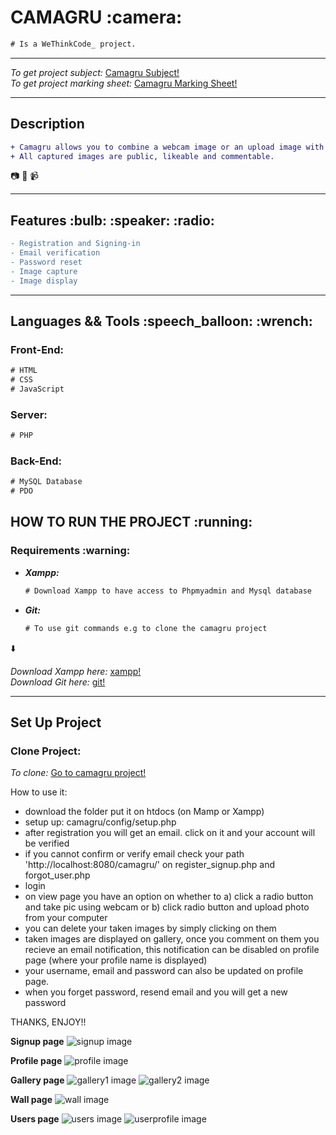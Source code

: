 <h1>CAMAGRU :camera:</h1>

```diff
# Is a WeThinkCode_ project.
```

<hr />

<em>To get project subject:</em> [Camagru Subject!](https://github.com/wethinkcode-students/web/blob/master/1%20-%20camagru/camagru.en.pdf)<br />
<em>To get project marking sheet:</em> [Camagru Marking Sheet!](https://github.com/wethinkcode-students/web/blob/master/1%20-%20camagru/camagru.markingsheet.pdf)

<hr />

<h2> Description </h2>

 ```diff
 + Camagru allows you to combine a webcam image or an upload image with some predefined images. 
 + All captured images are public, likeable and commentable.
```
:camera: :movie_camera: :video_camera:

<hr />

 <h2> Features :bulb: :speaker: :radio: </h2>  

```diff
- Registration and Signing-in
- Email verification
- Password reset
- Image capture
- Image display
```
<hr />

<h2> Languages && Tools :speech_balloon: :wrench:</h2> 

<h3> Front-End: </h3>

```diff
# HTML
# CSS
# JavaScript
```

<h3> Server: </h3>

```diff
# PHP
```

<h3> Back-End: </h3>

```diff
# MySQL Database
# PDO
```
<h2> HOW TO RUN THE PROJECT :running:</h2> 

<h3> Requirements :warning:</h3>

<ul>
   <li>
      <em>
        <strong>
          Xampp:
        </strong>
       </em>
    </li>
    
```diff
# Download Xampp to have access to Phpmyadmin and Mysql database
```

  <li>
      <em>
        <strong>
          Git:
        </strong>
       </em>
    </li>
    
```diff
# To use git commands e.g to clone the camagru project
```

</ul>

:arrow_down:

<em>Download Xampp here:</em> [xampp!](https://www.apachefriends.org/index.html)<br />
<em>Download Git here:</em> [git!](https://git-scm.com/)

<hr />

<h2> Set Up Project </h2>

<h3> Clone Project: </h3>

<em>To clone:</em> [Go to camagru project!](https://github.com/zuluarnold0/camagru)

How to use it:
- download the folder put it on htdocs (on Mamp or Xampp)
- setup up: camagru/config/setup.php
- after registration you will get an email. click on it and your account will be verified
- if you cannot confirm or verify email check your path 'http://localhost:8080/camagru/' on register_signup.php and forgot_user.php
- login
- on view page you have an option on whether to a) click a radio button and take pic using webcam or
  b) click radio button and upload photo from your computer
- you can delete your taken images by simply clicking on them
- taken images are displayed on gallery, once you comment on them you recieve an email notification,
  this notification can be disabled on profile page (where your profile name is displayed)
- your username, email and password can also be updated on profile page.
- when you forget password, resend email and you will get a new password

THANKS, ENJOY!!

**Signup page**
![signup image](/snapshots/signup.png)


**Profile page**
![profile image](/snapshots/profile.png)


**Gallery page**
![gallery1 image](/snapshots/gallery1.png)
![gallery2 image](/snapshots/gallery2.png)

**Wall page**
![wall image](/snapshots/wall.png)


**Users page**
![users image](/snapshots/users.png)
![userprofile image](/snapshots/userprofile.png)
